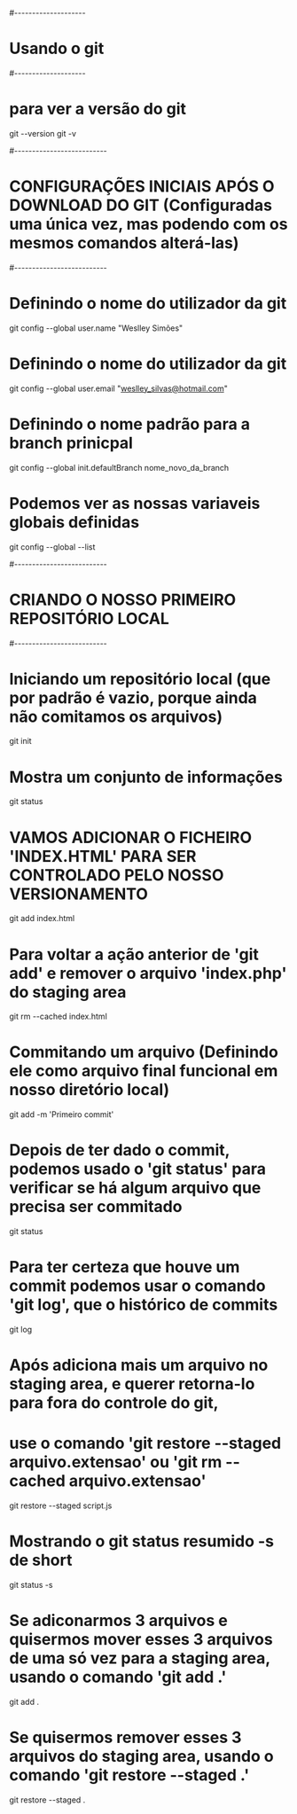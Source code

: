 #--------------------
#  Usando o git
#--------------------

# para ver a versão do git
git --version
git -v 

#--------------------------
# CONFIGURAÇÕES INICIAIS APÓS O DOWNLOAD DO GIT (Configuradas uma única vez, mas podendo com os mesmos comandos alterá-las)
#--------------------------

# Definindo o nome do utilizador da git
git config --global user.name "Weslley Simões" 

# Definindo o nome do utilizador da git
git config --global user.email "weslley_silvas@hotmail.com" 

# Definindo o nome padrão para a branch prinicpal
git config --global init.defaultBranch nome_novo_da_branch

# Podemos ver as nossas variaveis globais definidas
git config --global --list 

#--------------------------
# CRIANDO O NOSSO PRIMEIRO REPOSITÓRIO LOCAL
#--------------------------

# Iniciando um repositório local (que por padrão é vazio, porque ainda não comitamos os arquivos)
git init

# Mostra um conjunto de informações
git status 

# VAMOS ADICIONAR O FICHEIRO 'INDEX.HTML' PARA SER CONTROLADO PELO NOSSO VERSIONAMENTO
git add index.html

# Para voltar a ação anterior de 'git add' e remover o arquivo 'index.php' do staging area
git rm --cached index.html

# Commitando um arquivo (Definindo ele como arquivo final funcional em nosso diretório local)
git add -m 'Primeiro commit'

# Depois de ter dado o commit, podemos usado o 'git status' para verificar se há algum arquivo que precisa ser commitado
git status

# Para ter certeza que houve um commit podemos usar o comando 'git log', que o histórico de commits
git log

# Após adiciona mais um arquivo no staging area, e querer retorna-lo para fora do controle do git,
# use o comando 'git restore --staged arquivo.extensao' ou 'git rm --cached arquivo.extensao'
git restore --staged script.js

# Mostrando o git status resumido -s de short
git status -s 

# Se adiconarmos 3 arquivos e quisermos mover esses 3 arquivos de uma só vez para a staging area, usando o comando 'git add .'

git add .

# Se quisermos remover esses 3 arquivos do staging area, usando o comando 'git restore --staged .'

git restore --staged .
